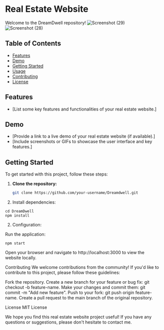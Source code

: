 # Real Estate Website

Welcome to the DreamDwell repository!
![Screenshot (29)](https://github.com/francisz1011/DreamDwell/assets/113845954/142b88be-49d5-41f6-9c1d-8104def39754)
![Screenshot (28)](https://github.com/francisz1011/DreamDwell/assets/113845954/3924d252-1357-43a1-9f34-c3a8fdaed7b9)



## Table of Contents

- [Features](#features)
- [Demo](#demo)
- [Getting Started](#getting-started)
- [Usage](#usage)
- [Contributing](#contributing)
- [License](#license)

## Features

- [List some key features and functionalities of your real estate website.]

## Demo

- [Provide a link to a live demo of your real estate website (if available).]
- [Include screenshots or GIFs to showcase the user interface and key features.]

## Getting Started

To get started with this project, follow these steps:

1. **Clone the repository:**

   ```sh
   git clone https://github.com/your-username/Dreamdwell.git
   ```

1. Install dependencies:

```
cd DreamDwell
npm install

```

2. Configuration:

Run the application:

```
npm start
```

Open your browser and navigate to http://localhost:3000 to view the website locally.

Contributing
We welcome contributions from the community! If you'd like to contribute to this project, please follow these guidelines:

Fork the repository.
Create a new branch for your feature or bug fix: git checkout -b feature-name.
Make your changes and commit them: git commit -m "Add new feature".
Push to your fork: git push origin feature-name.
Create a pull request to the main branch of the original repository.

License
MIT License

We hope you find this real estate website project useful! If you have any questions or suggestions, please don't hesitate to contact me.
